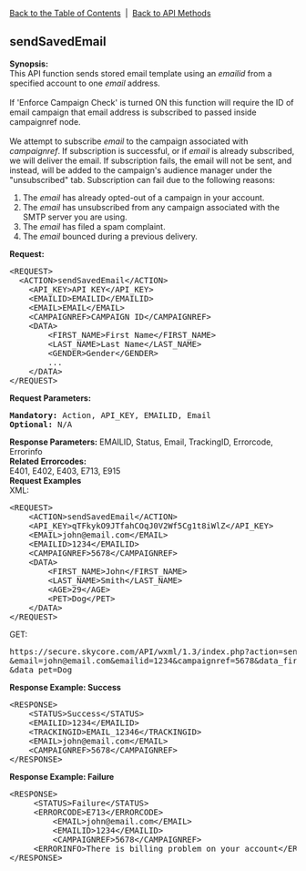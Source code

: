 <a href="/1.3/README.md">Back to the Table of Contents</a>&nbsp;&nbsp;|&nbsp;&nbsp;<a href="API_METHODS.md">Back to API Methods</a>
<h2>sendSavedEmail</h2>
<p><strong>Synopsis:</strong><br />
This API function sends stored email template using an <i>emailid</i> from a specified account to one <i>email</i> address.<br /><br />
If 'Enforce Campaign Check' is turned ON this function will require the ID of email campaign that email address is subscribed to passed inside campaignref node.<br /><br />
We attempt to subscribe <i>email</i> to the campaign associated with <i>campaignref</i>. If subscription is 
successful, or if <i>email</i> is already subscribed, we will deliver the email. If subscription fails, the email will not be sent, and instead, will be added to the campaign's audience manager under the "unsubscribed" tab. Subscription can fail due to the following reasons:<br />
<ol>
<li>The <i>email</i> has already opted-out of a campaign in your account.</li>
<li>The <i>email</i> has unsubscribed from any campaign associated with the SMTP server you are using.</li>
<li>The <i>email</i> has filed a spam complaint.</li>
<li>The <i>email</i> bounced during a previous delivery.</li>
</ol>
</p>
<p><strong>Request:</strong></p>
<pre>&lt;REQUEST&gt;
  &lt;ACTION&gt;sendSavedEmail&lt;/ACTION&gt;
	&lt;API_KEY&gt;API KEY&lt;/API_KEY&gt;
	&lt;EMAILID&gt;EMAILID&lt;/EMAILID&gt;
	&lt;EMAIL&gt;EMAIL&lt;/EMAIL&gt;
	&lt;CAMPAIGNREF&gt;CAMPAIGN ID&lt;/CAMPAIGNREF&gt;
	&lt;DATA&gt;
		&lt;FIRST_NAME&gt;First Name&lt;/FIRST_NAME&gt;
		&lt;LAST_NAME&gt;Last Name&lt;/LAST_NAME&gt;
		&lt;GENDER&gt;Gender&lt;/GENDER&gt;
		...
	&lt;/DATA&gt;	
&lt;/REQUEST&gt;</pre>
<div><strong>Request Parameters:</strong></div>
<pre><strong>Mandatory:</strong> Action, API_KEY, EMAILID, Email
<strong>Optional:</strong> N/A</pre>
<strong>Response Parameters:</strong>
EMAILID, Status, Email, TrackingID, Errorcode, Errorinfo<br>
<strong>Related Errorcodes: </strong><br />
E401, E402, E403, E713, E915  
<div><strong>Request Examples</strong></div>
XML:
<pre>&lt;REQUEST&gt;
	&lt;ACTION&gt;sendSavedEmail&lt;/ACTION&gt;
	&lt;API_KEY&gt;qTFkykO9JTfahCOqJ0V2Wf5Cg1t8iWlZ&lt;/API_KEY&gt;
	&lt;EMAIL&gt;john@email.com&lt;/EMAIL&gt;
	&lt;EMAILID&gt;1234&lt;/EMAILID&gt;
	&lt;CAMPAIGNREF&gt;5678&lt;/CAMPAIGNREF&gt;
	&lt;DATA&gt;
		&lt;FIRST_NAME&gt;John&lt;/FIRST_NAME&gt;
		&lt;LAST_NAME&gt;Smith&lt;/LAST_NAME&gt;
		&lt;AGE&gt;29&lt;/AGE&gt;
		&lt;PET&gt;Dog&lt;/PET&gt;
	&lt;/DATA&gt;	
&lt;/REQUEST&gt;</pre>
GET:
<pre>https://secure.skycore.com/API/wxml/1.3/index.php?action=sendsavedemail&api_key=qTFkykO9JTfahCOqJ0V2Wf5Cg1t8iWlZ
&email=john@email.com&emailid=1234&campaignref=5678&data_first_name=John&data_last_name=Smith&data_age=29
&data_pet=Dog</pre>
<div><strong>Response Example: Success</strong></div>
<pre>&lt;RESPONSE&gt;
    &lt;STATUS&gt;Success&lt;/STATUS&gt;
    &lt;EMAILID&gt;1234&lt;/EMAILID&gt;
    &lt;TRACKINGID&gt;EMAIL_12346&lt;/TRACKINGID&gt;
    &lt;EMAIL&gt;john@email.com&lt;/EMAIL&gt;
    &lt;CAMPAIGNREF&gt;5678&lt;/CAMPAIGNREF&gt;
&lt;/RESPONSE&gt;</pre>
<div><strong>Response Example: Failure</strong></div>
<pre>&lt;RESPONSE&gt;
	 &lt;STATUS&gt;Failure&lt;/STATUS&gt;
	 &lt;ERRORCODE&gt;E713&lt;/ERRORCODE&gt;
         &lt;EMAIL&gt;john@email.com&lt;/EMAIL&gt;
         &lt;EMAILID&gt;1234&lt;/EMAILID&gt;
         &lt;CAMPAIGNREF&gt;5678&lt;/CAMPAIGNREF&gt;
	 &lt;ERRORINFO&gt;There is billing problem on your account&lt;/ERRORINFO&gt;
&lt;/RESPONSE&gt;</pre>
